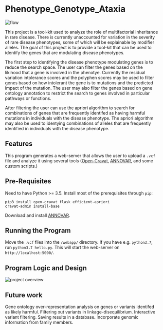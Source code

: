 # Phenotype_Genotype_Ataxia

![flow](https://github.com/NCBI-Hackathons/pheno_geno_ataxia/blob/master/genotype-phenotype_tool.png "Logo Title Text 1")

This project is a tool-kit used to analyze the role of multifactorial inheritance  in rare disease. There is currently unaccounted for variation in the severity of rare disease phenotypes, some of which will be explainable by modifier alleles. The goal of this project is to provide a tool-kit that can be used to identify the genes that are modulating disease phenotypes.

The first step to identifying the disease phenotype modulating genes is to reduce the search space. The user can filter the genes based on the likihood that a gene is involved in the phenotye. Currently the residual variation intolerance scores and the polyphen scores may be used to filter genes based on how intolerant the gene is to mutations and the predicted impact of the mutation. The user may also filter the genes based on gene ontology annotation to restrict the search to genes involved in particular pathways or functions. 

After filtering the user can use the apriori algorithm to search for combinations of genes that are frequently identifed as having harmful mutations in individuals with the disease phenotype. The apriori algorithm may also be used to identying combinations of alleles that are frequently identified in individuals with the disease phenotype. 

## Features
This program generates a web-server that allows the user to upload a `.vcf` file and analyze it using several tools ([Open-Cravat](https://github.com/KarchinLab/open-cravat/wiki), [ANNOVAR](http://annovar.openbioinformatics.org/en/latest/), and some custom scripts.)
## Pre-Requisites
Need to have Python >= 3.5. Install most of the prerequisites through `pip`:
```
pip3 install open-cravat flask efficient-apriori
cravat-admin install-base
```
Download and install [ANNOVAR](http://annovar.openbioinformatics.org/en/latest/user-guide/download/).

## Running the Program
Move the `.vcf` files into the `/webapp/` directory.
If you have e.g. `python3.7`, run `python3.7 hello.py`. This will start the web-server on `http://localhost:5000/`.

## Program Logic and Design
![project overview](https://github.com/NCBI-Hackathons/pheno_geno_ataxia/blob/master/programFlow.png "Logo Title Text 1")

## Future work
Gene ontology over-representation analysis on genes or variants identifed as likely harmful.
Filtering out variants in linkage-disequilibrium.
Interactive variant filtering. 
Saving results in a database.
Incorporate genomic information from family members.
